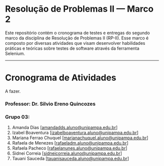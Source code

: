 # Resolução de Problemas II — Marco 2
Este repositório contém o cronograma de testes e entregas do segundo marco da disciplina de Resolução de Problemas II (RP-II). Esse marco é composto por diversas atividades que visam desenvolver habilidades práticas e teóricas sobre testes de software através da ferramenta Selenium.
___
# Cronograma de Atividades
A fazer.





### Professor: Dr. Silvio Ereno Quincozes
### Grupo 03:
1. Amanda Dias [amandadds.aluno@unipampa.edu.br]
2. Izabel Boaventura [izabelboaventura.aluno@unipampa.edu.br]
3. Mariana Ferrao Chuquel [marianachuquel.aluno@unipampa.edu.br]
4. Rafaela de Menezes [rafaeladm.aluno@unipampa.edu.br]
5. Rafaela Pacheco [rafaelanunes.aluno@unipampa.edu.br]
6. Sidnei Correia [sidneicorreia.aluno@unipampa.edu.br]
7. Tauani Sauceda [tauanisauceda.aluno@unipampa.edu.br]





